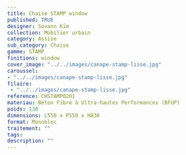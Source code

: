 ```yaml
---
title: Chaise STAMP window 
published: TRUE
designer: Sovann Kim
collection: Mobilier urbain
category: Assise
sub_category: Chaise
gamme: STAMP
finitions: window
cover_image: "../../images/canape-stamp-lisse.jpg"
caroussel: 
- "../../images/canape-stamp-lisse.jpg"
filaire: 
 - "../../images/canape-stamp-lisse.jpg"
reference: CHSTAMP0201
materiau: Béton Fibré à Ultra-hautes Performances (BFUP)
poids: 130
dimensions: L550 x P550 x H830 
format: Monobloc
traitement: ""
tags: 
description: ""
---
```

